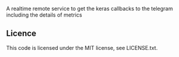 A realtime remote service to get the keras callbacks to the telegram including the details of metrics 

## Licence

This code is licensed under the MIT license, see LICENSE.txt.

